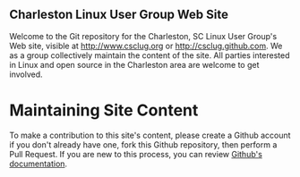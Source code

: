 Charleston Linux User Group Web Site
---

Welcome to the Git repository for the Charleston, SC Linux User Group's Web site, visible at http://www.csclug.org or http://csclug.github.com.  We as a group collectively maintain the content of the site.  All parties interested in Linux
and open source in the Charleston area are welcome to get involved.

Maintaining Site Content
====

To make a contribution to this site's content, please create a Github account if you don't already have one, fork this Github repository, then perform a Pull Request.
If you are new to this process, you can review [Github's documentation](https://help.github.com/articles/fork-a-repo).

